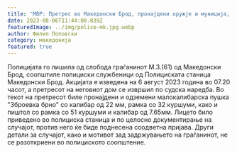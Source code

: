 ```yaml
---
title: 'МВР: Претрес во Македонски Брод, пронајдени оружје и муниција, приведено едно лице - 06 АВГУСТ 2023'
date: 2023-08-06T11:44:00.039Z
featuredImage: ../img/police-mk.jpg.webp
author: Филип Поповски
category: македонија
featured: true
---
```

Полицијата го лишила од слобода граѓанинот М.З.(61) од Македонски Брод, соопштиле полициски службеници од Полициската станица Македонски Брод. Акцијата е изведена на 6 август 2023 година во 07.20 часот, а претресот на неговиот дом се извршил по судска наредба. Во текот на претресот биле пронајдени и одземени малокалибарска пушка "Зброевка брно" со калибар од 22 мм, рамка со 32 куршуми, како и пиштол со рамка со 51 куршуми и калибар од 7.65мм. 
Лицето било приведено во полициска станица и по целосно документирање на случајот, против него ќе биде поднесена соодветна пријава. Други детали за случајот, како и мотивот зад задржувањето на граѓанинот, не се разоткриени во полициското соопштение.
